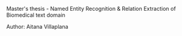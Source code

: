Master's thesis - Named Entity Recognition & Relation Extraction of Biomedical text domain

Author: Aitana Villaplana
